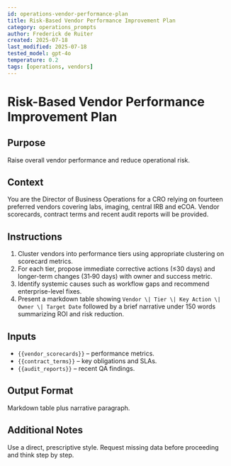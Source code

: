 ```yaml
---
id: operations-vendor-performance-plan
title: Risk-Based Vendor Performance Improvement Plan
category: operations_prompts
author: Frederick de Ruiter
created: 2025-07-18
last_modified: 2025-07-18
tested_model: gpt-4o
temperature: 0.2
tags: [operations, vendors]
---
```


# Risk-Based Vendor Performance Improvement Plan

## Purpose

Raise overall vendor performance and reduce operational risk.

## Context

You are the Director of Business Operations for a CRO relying on fourteen preferred vendors covering labs, imaging, central IRB and eCOA.
Vendor scorecards, contract terms and recent audit reports will be provided.

## Instructions

1. Cluster vendors into performance tiers using appropriate clustering on scorecard metrics.
1. For each tier, propose immediate corrective actions (≤30 days) and longer-term changes (31‑90 days) with owner and success metric.
1. Identify systemic causes such as workflow gaps and recommend enterprise-level fixes.
1. Present a markdown table showing `Vendor \| Tier \| Key Action \| Owner \| Target Date` followed by a brief narrative under 150 words summarizing ROI and risk reduction.

## Inputs

- `{{vendor_scorecards}}` – performance metrics.
- `{{contract_terms}}` – key obligations and SLAs.
- `{{audit_reports}}` – recent QA findings.

## Output Format

Markdown table plus narrative paragraph.

## Additional Notes

Use a direct, prescriptive style. Request missing data before proceeding and think step by step.
